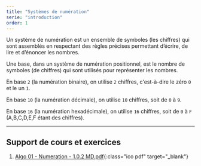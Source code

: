 ```yaml
---
title: "Systèmes de numération"
serie: "introduction"
order: 1
--- 
```


Un système de numération est un ensemble de symboles (les chiffres) qui sont assemblés en respectant des règles précises permettant d’écrire, de lire et d’énoncer les nombres. 

​Une base, dans un système de numération positionnel, est le nombre de symboles (de chiffres) qui sont utilisés pour représenter les nombres.

En base `2` (la numération binaire), on utilise `2` chiffres, c'est-à-dire le zéro `0` et le un `1`.

En base `10` (la numération décimale), on utilise `10` chiffres, soit de `0` à `9`.

En base `16` (la numération hexadécimale), on utilise `16` chiffres, soit de `0` à `F` (A,B,C,D,E,F étant des chiffres).

---

## Support de cours et exercices 

1. [Algo 01 - Numeration - 1.0.2 MD.pdf](https://devoldere.net/ressources/algo/Algo%2001%20-%20Numeration%20-%201.0.2%20MD.pdf){:class="ico pdf" target="_blank"}

